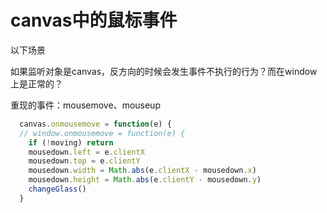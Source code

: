 # canvas中的鼠标事件

以下场景

如果监听对象是canvas，反方向的时候会发生事件不执行的行为？而在window上是正常的？

重现的事件：mousemove、mouseup
```js
  canvas.onmousemove = function(e) {
  // window.onmousemove = function(e) {
    if (!moving) return
    mousedown.left = e.clientX
    mousedown.top = e.clientY
    mousedown.width = Math.abs(e.clientX - mousedown.x)
    mousedown.height = Math.abs(e.clientY - mousedown.y)
    changeGlass()
  }
```
